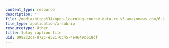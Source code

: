 ```yaml
---
content_type: resource
description: ''
file: /media/https%3A/open-learning-course-data-rc.s3.amazonaws.com/6-002-circuits-and-electronics-spring-2007/0992c2ca872ce5210c454e4649d618cf_2SwT6JnfCq8.srt
file_type: application/x-subrip
resourcetype: Other
title: 3play caption file
uid: 0992c2ca-872c-e521-0c45-4e4649d618cf
---
```

